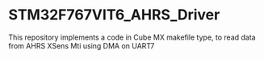 # STM32F767VIT6_AHRS_Driver

This repository implements a code in Cube MX makefile type, to read data from AHRS XSens Mti using DMA on UART7 